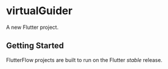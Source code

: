 # virtualGuider

A new Flutter project.

## Getting Started

FlutterFlow projects are built to run on the Flutter _stable_ release.
